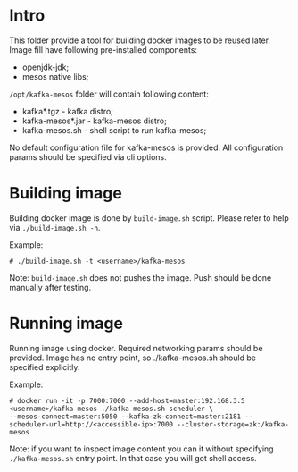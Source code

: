 # Intro
This folder provide a tool for building docker images to be reused later.
Image fill have following pre-installed components:
- openjdk-jdk;
- mesos native libs;

`/opt/kafka-mesos` folder will contain following content:
- kafka*.tgz - kafka distro;
- kafka-mesos*.jar - kafka-mesos distro;
- kafka-mesos.sh - shell script to run kafka-mesos;

No default configuration file for kafka-mesos is provided. All configuration params should be
specified via cli options.

# Building image
Building docker image is done by `build-image.sh` script. Please refer to help via `./build-image.sh -h`.

Example:
```
# ./build-image.sh -t <username>/kafka-mesos
```

Note: `build-image.sh` does not pushes the image. Push should be done manually after testing.

# Running image
Running image using docker. Required networking params should be provided. Image has no entry point,
so ./kafka-mesos.sh should be specified explicitly.

Example:
```
# docker run -it -p 7000:7000 --add-host=master:192.168.3.5 <username>/kafka-mesos ./kafka-mesos.sh scheduler \
--mesos-connect=master:5050 --kafka-zk-connect=master:2181 --scheduler-url=http://<accessible-ip>:7000 --cluster-storage=zk:/kafka-mesos
```

Note: if you want to inspect image content you can it without specifying `./kafka-mesos.sh` entry point.
In that case you will got shell access.